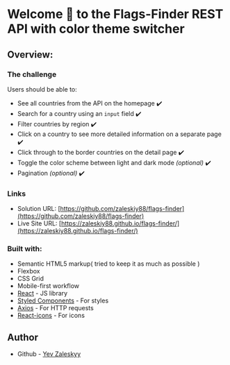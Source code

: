 # Welcome 👋 to the Flags-Finder REST API with color theme switcher

## Overview:

### The challenge

Users should be able to:

- See all countries from the API on the homepage ✔️
- Search for a country using an `input` field ✔️
- Filter countries by region ✔️
- Click on a country to see more detailed information on a separate page ✔️
- Click through to the border countries on the detail page ✔️
- Toggle the color scheme between light and dark mode _(optional)_ ✔️
- Pagination _(optional)_ ✔️

### Links

- Solution URL: [https://github.com/zaleskiy88/flags-finder](https://github.com/zaleskiy88/flags-finder)
- Live Site URL: [https://zaleskiy88.github.io/flags-finder/](https://zaleskiy88.github.io/flags-finder/)

### Built with:

- Semantic HTML5 markup( tried to keep it as much as possible )
- Flexbox
- CSS Grid
- Mobile-first workflow
- [React](https://reactjs.org/) - JS library
- [Styled Components](https://styled-components.com/) - For styles
- [Axios](https://axios-http.com/docs/intro) - For HTTP requests
- [React-icons](https://react-icons.github.io/react-icons/) - For icons

## Author

- Github - [Yev Zaleskyy](https://github.com/zaleskiy88)
